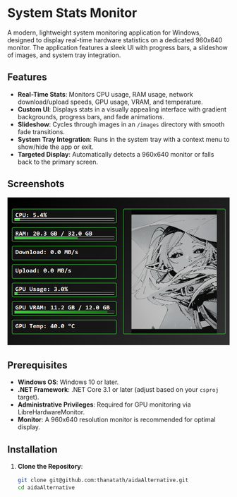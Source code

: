 # System Stats Monitor

A modern, lightweight system monitoring application for Windows, designed to display real-time hardware statistics on a dedicated 960x640 monitor. The application features a sleek UI with progress bars, a slideshow of images, and system tray integration.

## Features

- **Real-Time Stats**: Monitors CPU usage, RAM usage, network download/upload speeds, GPU usage, VRAM, and temperature.
- **Custom UI**: Displays stats in a visually appealing interface with gradient backgrounds, progress bars, and fade animations.
- **Slideshow**: Cycles through images in an `/images` directory with smooth fade transitions.
- **System Tray Integration**: Runs in the system tray with a context menu to show/hide the app or exit.
- **Targeted Display**: Automatically detects a 960x640 monitor or falls back to the primary screen.

## Screenshots

<img src="./Screenshot.png">

## Prerequisites

- **Windows OS**: Windows 10 or later.
- **.NET Framework**: .NET Core 3.1 or later (adjust based on your `csproj` target).
- **Administrative Privileges**: Required for GPU monitoring via LibreHardwareMonitor.
- **Monitor**: A 960x640 resolution monitor is recommended for optimal display.

## Installation

1. **Clone the Repository**:
   ```bash
   git clone git@github.com:thanatath/aidaAlternative.git
   cd aidaAlternative